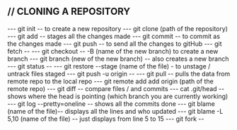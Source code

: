 ## // CLONING A REPOSITORY

--- git init -- to create a new repository
--- git clone (path of the repository)
--- git add -- stages all the changes made
--- git commit -- to commit as the changes made
--- git push -- to send all the changes to gitHub
--- git fetch --
--- git checkout -- -B (name of the new branch) to create a new branch
--- git branch (new of the new branch) -- also creates a new branch
--- git status --
--- git restore --stage (name of the file) - to unstage / untrack files staged
--- git push -u origin --
--- git pull -- pulls the data from remote repo to the local repo
--- git remote add add origin (path of the remote repo)
--- git diff -- compare files / and commits
--- cat .git/head -- shows where the head is pointing (which branch you are currently working)
--- git log --pretty=oneline -- shows all the commits done
--- git blame (name of the file)-- displays all the lines and who updated
--- git blame -L 5,10 (name of the file) -- just displays from line 5 to 15
--- git fork -- 
